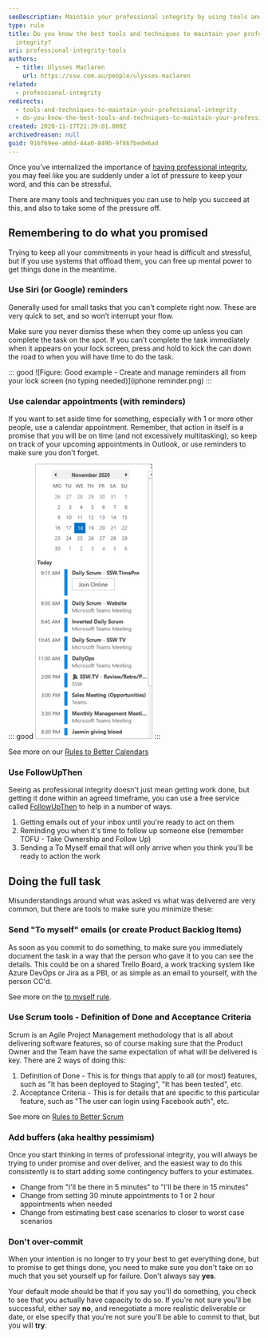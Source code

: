 ```yaml
---
seoDescription: Maintain your professional integrity by using tools and techniques to stay organized and committed to your promises.
type: rule
title: Do you know the best tools and techniques to maintain your professional
  integrity?
uri: professional-integrity-tools
authors:
  - title: Ulysses Maclaren
    url: https://ssw.com.au/people/ulysses-maclaren
related:
  - professional-integrity
redirects:
  - tools-and-techniques-to-maintain-your-professional-integrity
  - do-you-know-the-best-tools-and-techniques-to-maintain-your-professional-integrity
created: 2020-11-17T21:39:01.000Z
archivedreason: null
guid: 916f69ee-a66d-44a0-849b-9f86fbede6ad
---
```


Once you’ve internalized the importance of [having professional integrity](/professional-integrity), you may feel like you are suddenly under a lot of pressure to keep your word, and this can be stressful.

<!--endintro-->

There are many tools and techniques you can use to help you succeed at this, and also to take some of the pressure off.

## Remembering to do what you promised

Trying to keep all your commitments in your head is difficult and stressful, but if you use systems that offload them, you can free up mental power to get things done in the meantime.

### Use Siri (or Google) reminders

Generally used for small tasks that you can't complete right now. These are very quick to set, and so won’t interrupt your flow.

Make sure you never dismiss these when they come up unless you can complete the task on the spot. If you can’t complete the task immediately when it appears on your lock screen, press and hold to kick the can down the road to when you will have time to do the task.

::: good
![Figure: Good example - Create and manage reminders all from your lock screen (no typing needed)](iphone reminder.png)
:::

### Use calendar appointments (with reminders)

If you want to set aside time for something, especially with 1 or more other people, use a calendar appointment. Remember, that action in itself is a promise that you will be on time (and not excessively multitasking), so keep on track of your upcoming appointments in Outlook, or use reminders to make sure you don't forget.

::: good
![Figure: At your desk, use the Outlook sidebar to know what time your next meeting is](Calendar-in-Outlook.png)
:::

See more on our [Rules to Better Calendars](/rules-to-better-calendars)

### Use FollowUpThen

Seeing as professional integrity doesn't just mean getting work done, but getting it done within an agreed timeframe, you can use a free service called [FollowUpThen](/do-you-follow-up-emails-effectively) to help in a number of ways.

1. Getting emails out of your inbox until you're ready to act on them
2. Reminding you when it's time to follow up someone else (remember TOFU - Take Ownership and Follow Up)
3. Sending a To Myself email that will only arrive when you think you'll be ready to action the work

## Doing the full task

Misunderstandings around what was asked vs what was delivered are very common, but there are tools to make sure you minimize these:

### Send "To myself" emails (or create Product Backlog Items)

As soon as you commit to do something, to make sure you immediately document the task in a way that the person who gave it to you can see the details. This could be on a shared Trello Board, a work tracking system like Azure DevOps or Jira as a PBI, or as simple as an email to yourself, with the person CC'd.

See more on the [to myself rule](/dones-do-you-send-yourself-emails).

### Use Scrum tools - Definition of Done and Acceptance Criteria

Scrum is an Agile Project Management methodology that is all about delivering software features, so of course making sure that the Product Owner and the Team have the same expectation of what will be delivered is key. There are 2 ways of doing this:

1. Definition of Done - This is for things that apply to all (or most) features, such as "It has been deployed to Staging", "It has been tested", etc.
2. Acceptance Criteria - This is for details that are specific to this particular feature, such as "The user can login using Facebook auth", etc.

See more on [Rules to Better Scrum](/rules-to-better-scrum-using-azure-devops)

### Add buffers (aka healthy pessimism)

Once you start thinking in terms of professional integrity, you will always be trying to under promise and over deliver, and the easiest way to do this consistently is to start adding some contingency buffers to your estimates.

- Change from "I'll be there in 5 minutes" to "I'll be there in 15 minutes"
- Change from setting 30 minute appointments to 1 or 2 hour appointments when needed
- Change from estimating best case scenarios to closer to worst case scenarios

### Don't over-commit

When your intention is no longer to try your best to get everything done, but to promise to get things done, you need to make sure you don't take on so much that you set yourself up for failure. Don't always say **yes**.

Your default mode should be that if you say you'll do something, you check to see that you actually have capacity to do so. If you're not sure you'll be successful, either say **no**, and renegotiate a more realistic deliverable or date, or else specify that you're not sure you'll be able to commit to that, but you will **try**.
